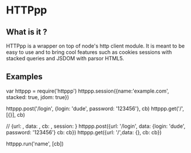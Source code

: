 HTTPpp
=======

What is it ?
------------
HTTPpp is a wrapper on top of node's http client module. It is meant to be easy to use and to bring cool features such as cookies sessions with stacked queries and JSDOM with parsor HTML5. 


Examples
--------

var httppp = require('httppp')
httppp.session({name:'example.com', stacked: true, jdom: true})

httppp.post('/login', {login: 'dude', password: '123456'}, cb)
httppp.get('/', [{}], cb)

// {url: , data: , cb: , session: }
httppp.post({url: '/login', data: {login: 'dude', password: '123456'} cb: cb})
httppp.get({url: '/',data: {}, cb: cb})


httppp.run('name', [cb])
